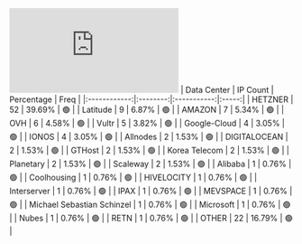 ![Diagramm](https://github.com/111STAVR111/props/blob/main/Celestia/Mainnet/Decentralization/1/README.md)
| Data Center | IP Count | Percentage | Freq |
|:------------:|:--------:|:-----------:|:-----:|
| HETZNER | 52 | 39.69% | 🟢 |
| Latitude | 9 | 6.87% | 🟢 |
| AMAZON | 7 | 5.34% | 🟢 |
| OVH | 6 | 4.58% | 🟢 |
| Vultr | 5 | 3.82% | 🟢 |
| Google-Cloud | 4 | 3.05% | 🟢 |
| IONOS | 4 | 3.05% | 🟢 |
| Allnodes | 2 | 1.53% | 🟢 |
| DIGITALOCEAN | 2 | 1.53% | 🟢 |
| GTHost | 2 | 1.53% | 🟢 |
| Korea Telecom | 2 | 1.53% | 🟢 |
| Planetary | 2 | 1.53% | 🟢 |
| Scaleway | 2 | 1.53% | 🟢 |
| Alibaba | 1 | 0.76% | 🟢 |
| Coolhousing | 1 | 0.76% | 🟢 |
| HIVELOCITY | 1 | 0.76% | 🟢 |
| Interserver | 1 | 0.76% | 🟢 |
| IPAX | 1 | 0.76% | 🟢 |
| MEVSPACE | 1 | 0.76% | 🟢 |
| Michael Sebastian Schinzel | 1 | 0.76% | 🟢 |
| Microsoft | 1 | 0.76% | 🟢 |
| Nubes | 1 | 0.76% | 🟢 |
| RETN | 1 | 0.76% | 🟢 |
| OTHER | 22 | 16.79% | 🟢 |